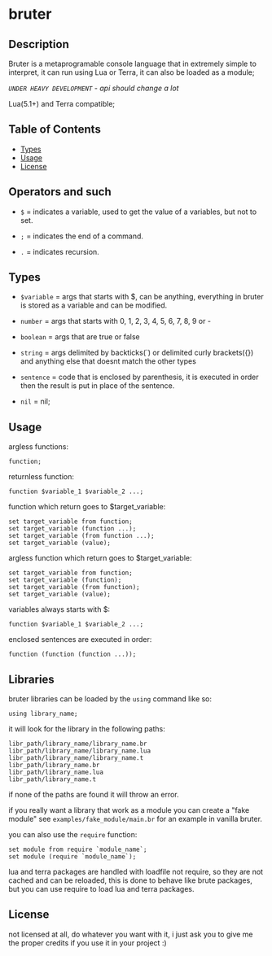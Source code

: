 
# bruter

## Description

Bruter is a metaprogramable console language that in extremely simple to interpret, it can run using Lua or Terra, it can also be loaded as a module;

*`UNDER HEAVY DEVELOPMENT` - api should change a lot*

Lua(5.1+) and Terra compatible;

## Table of Contents

- [Types](#types)
- [Usage](#usage)
- [License](#license)

## Operators and such


- `$` = indicates a variable, used to get the value of a variables, but not to set.

- `;` = indicates the end of a command.

- `.` = indicates recursion.

## Types


- `$variable` = args that starts with $, can be anything, everything in bruter is stored as a variable and can be modified.

- `number` = args that starts with 0, 1, 2, 3, 4, 5, 6, 7, 8, 9 or -

- `boolean` = args that are true or false

- `string` = args delimited by backticks(`) or delimited curly brackets({}) and anything else that doesnt match the other types

- `sentence` = code that is enclosed by parenthesis, it is executed in order then the result is put in place of the sentence.

- `nil` = nil;

## Usage


argless functions:

    function;


returnless function:

    function $variable_1 $variable_2 ...;


function which return goes to $target_variable:

    set target_variable from function;
    set target_variable (function ...);
    set target_variable (from function ...);
    set target_variable (value);


argless function which return goes to $target_variable:

    set target_variable from function;
    set target_variable (function);
    set target_variable (from function);
    set target_variable (value);

variables always starts with $:

    function $variable_1 $variable_2 ...;


enclosed sentences are executed in order:

    function (function (function ...));


## Libraries

bruter libraries can be loaded by the `using` command like so:

    using library_name;

it will look for the library in the following paths:

    libr_path/library_name/library_name.br
    libr_path/library_name/library_name.lua
    libr_path/library_name/library_name.t
    libr_path/library_name.br
    libr_path/library_name.lua
    libr_path/library_name.t
if none of the paths are found it will throw an error.    

if you really want a library that work as a module you can create a "fake module" see `examples/fake_module/main.br` for an example in vanilla bruter. 

you can also use the `require` function:

    set module from require `module_name`;
    set module (require `module_name`);

    
lua and terra packages are handled with loadfile not require, so they are not cached and can be reloaded, this is done to behave like brute packages, but you can use require to load lua and terra packages.

## License

not licensed at all, do whatever you want with it, i just ask you to give me the proper credits if you use it in your project :)